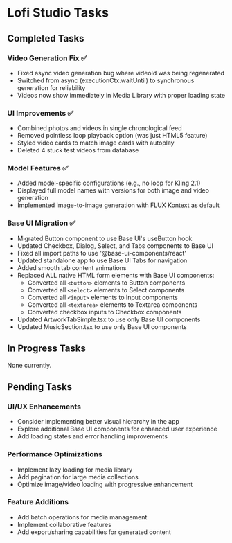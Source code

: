# Lofi Studio Tasks

## Completed Tasks

### Video Generation Fix ✅
- Fixed async video generation bug where videoId was being regenerated
- Switched from async (executionCtx.waitUntil) to synchronous generation for reliability
- Videos now show immediately in Media Library with proper loading state

### UI Improvements ✅
- Combined photos and videos in single chronological feed
- Removed pointless loop playback option (was just HTML5 feature)
- Styled video cards to match image cards with autoplay
- Deleted 4 stuck test videos from database

### Model Features ✅
- Added model-specific configurations (e.g., no loop for Kling 2.1)
- Displayed full model names with versions for both image and video generation
- Implemented image-to-image generation with FLUX Kontext as default

### Base UI Migration ✅
- Migrated Button component to use Base UI's useButton hook
- Updated Checkbox, Dialog, Select, and Tabs components to Base UI
- Fixed all import paths to use '@base-ui-components/react'
- Updated standalone app to use Base UI Tabs for navigation
- Added smooth tab content animations
- Replaced ALL native HTML form elements with Base UI components:
  - Converted all `<button>` elements to Button components
  - Converted all `<select>` elements to Select components
  - Converted all `<input>` elements to Input components
  - Converted all `<textarea>` elements to Textarea components
  - Converted checkbox inputs to Checkbox components
- Updated ArtworkTabSimple.tsx to use only Base UI components
- Updated MusicSection.tsx to use only Base UI components

## In Progress Tasks

None currently.

## Pending Tasks

### UI/UX Enhancements
- Consider implementing better visual hierarchy in the app
- Explore additional Base UI components for enhanced user experience
- Add loading states and error handling improvements

### Performance Optimizations
- Implement lazy loading for media library
- Add pagination for large media collections
- Optimize image/video loading with progressive enhancement

### Feature Additions
- Add batch operations for media management
- Implement collaborative features
- Add export/sharing capabilities for generated content